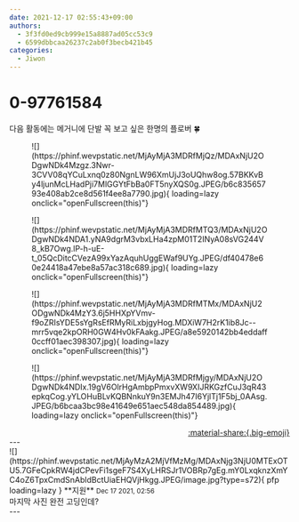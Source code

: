 ```yaml
---
date: 2021-12-17 02:55:43+09:00
authors:
  - 3f3fd0ed9cb999e15a8887ad05cc53c9
  - 6599dbbcaa26237c2ab0f3becb421b45
categories:
  - Jiwon
---
```


# 0-97761584

<div class="post-container" markdown="1">
<div class="content-container md-sidebar__scrollwrap" markdown="1">

다음 활동에는 메거니에 단발 꼭 보고 싶은 한명의 플로버 🍀
<figure markdown="1">
![](https://phinf.wevpstatic.net/MjAyMjA3MDRfMjQz/MDAxNjU2ODgwNDk4Mzgz.3Nwr-3CVV08qYCuLxnq0z80NgnLW96XmUjJ3oUQhw8og.57BKKvBy4ljunMcLHadPji7MlGGYtFbBa0FT5nyXQS0g.JPEG/b6c83565793e408ab2ce8d561f4ee8a7790.jpg){ loading=lazy onclick="openFullscreen(this)"}
</figure>

<figure markdown="1">
![](https://phinf.wevpstatic.net/MjAyMjA3MDRfMTQ3/MDAxNjU2ODgwNDk4NDA1.yNA9dgrM3vbxLHa4zpM01T2INyA08sVG244V8_kB7Owg.lP-h-uE-t_05QcDitcCVezA99xYazAquhUggEWaf9UYg.JPEG/df40478e60e24418a47ebe8a57ac318c689.jpg){ loading=lazy onclick="openFullscreen(this)"}
</figure>

<figure markdown="1">
![](https://phinf.wevpstatic.net/MjAyMjA3MDRfMTMx/MDAxNjU2ODgwNDk4MzY3.6j5HHXpYVmv-f9oZRIsYDE5sYgRsEfRMyRiLxbjgyHog.MDXiW7H2rK1ib8Jc--mrr5vqe2kpORH0GW4Hv0kFAakg.JPEG/a8e5920142bb4eddaff0ccff01aec398307.jpg){ loading=lazy onclick="openFullscreen(this)"}
</figure>

<figure markdown="1">
![](https://phinf.wevpstatic.net/MjAyMjA3MDRfMjgy/MDAxNjU2ODgwNDk4NDIx.19gV6OlrHgAmbpPmxvXW9XIJRKGzfCuJ3qR43epkqCog.yYLOHuBLvKQBNnkuY9n3EMJh47I6YjlTj1F5bj_0AAsg.JPEG/b6bcaa3bc98e41649e651aec548da854489.jpg){ loading=lazy onclick="openFullscreen(this)"}
</figure>


</div>
</div>

<div style="text-align: right;" markdown="1">
<a href="https://weverse.io/fromis9/fanpost/0-97761584" style="text-align: right;">:material-share:{.big-emoji}</a>
</div>
---

<div class="comments-container md-sidebar__scrollwrap" markdown="1">
<div class="comment" markdown="1">
<div class='id-container' markdown="1">
![](https://phinf.wevpstatic.net/MjAyMzA2MjVfMzMg/MDAxNjg3NjU0MTExOTU5.7GFeCpkRW4jdCPevFi1sgeF7S4XyLHRSJr1VOBRp7gEg.mY0LxqknzXmYC4oZ6TpxCmdSnAbldBctUiaEHQVjHkgg.JPEG/image.jpg?type=s72){ pfp loading=lazy }
**<span class="artist">지원</span>** <small>Dec 17 2021, 02:56</small><br>
</div>
<div class='comment-body' markdown="1">
마지막 사진 완전 고딩인데?
</div>
</div>
</div>
---
